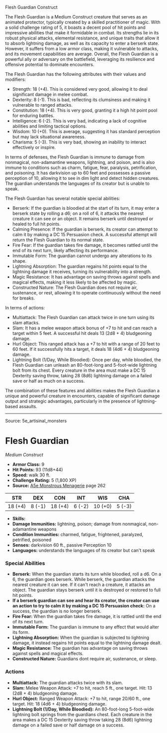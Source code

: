 <MonsterName/>Flesh Guardian</MonsterName>
<CreatureType/>Construct</CreatureType>

<summary>The Flesh Guardian is a Medium Construct creature that serves as an animated protector, typically created by a skilled practitioner of magic. With a solid challenge rating of 5, it boasts a decent pool of hit points and impressive abilities that make it formidable in combat. Its strengths lie in its robust physical attacks, elemental resistance, and unique traits that allow it to absorb lightning damage, as well as its capacity to enter a berserk state. However, it suffers from a low armor class, making it vulnerable to attacks, and its movement capabilities are average. Overall, the Flesh Guardian is a powerful ally or adversary on the battlefield, leveraging its resilience and offensive potential to dominate encounters.</summary>

<detail>

The Flesh Guardian has the following attributes with their values and modifiers:
- Strength: 18 (+4). This is considered very good, allowing it to deal significant damage in melee combat.
- Dexterity: 8 (-1). This is bad, reflecting its clumsiness and making it vulnerable to ranged attacks.
- Constitution: 18 (+4). This is very good, granting it a high hit point pool for enduring battles.
- Intelligence: 6 (-2). This is very bad, indicating a lack of cognitive abilities and limiting tactical options.
- Wisdom: 10 (+0). This is average, suggesting it has standard perception but may lack situational awareness.
- Charisma: 5 (-3). This is very bad, showing an inability to interact effectively or inspire.

In terms of defenses, the Flesh Guardian is immune to damage from nonmagical, non-adamantine weapons, lightning, and poison, and is also immune to conditions such as charm, fatigue, fear, paralysis, petrification, and poisoning. It has darkvision up to 60 feet and possesses a passive perception of 10, allowing it to see in dim light and detect hidden creatures. The guardian understands the languages of its creator but is unable to speak.

The Flesh Guardian has several notable special abilities:
- Berserk: If the guardian is bloodied at the start of its turn, it may enter a berserk state by rolling a d6; on a roll of 6, it attacks the nearest creature it can see or an object. It remains berserk until destroyed or healed to full hit points.
- Calming Presence: If the guardian is berserk, its creator can attempt to calm it by making a DC 15 Persuasion check. A successful attempt will return the Flesh Guardian to its normal state.
- Fire Fear: If the guardian takes fire damage, it becomes rattled until the end of its next turn, likely affecting its performance.
- Immutable Form: The guardian cannot undergo any alterations to its shape.
- Lightning Absorption: The guardian regains hit points equal to the lightning damage it receives, turning its vulnerability into a strength.
- Magic Resistance: It has advantage on saving throws against spells and magical effects, making it less likely to be affected by magic.
- Constructed Nature: The Flesh Guardian does not require air, sustenance, or rest, allowing it to operate continuously without the need for breaks.

In terms of actions:
- Multiattack: The Flesh Guardian can attack twice in one turn using its slam attacks.
- Slam: It has a melee weapon attack bonus of +7 to hit and can reach a target within 5 feet. A successful hit deals 13 (2d8 + 4) bludgeoning damage.
- Hurl Object: This ranged attack has a +7 to hit with a range of 20 feet to 60 feet. If it successfully hits a target, it deals 18 (4d6 + 4) bludgeoning damage.
- Lightning Bolt (1/Day, While Bloodied): Once per day, while bloodied, the Flesh Guardian can unleash an 80-foot-long and 5-foot-wide lightning bolt from its chest. Every creature in the area must make a DC 15 Dexterity saving throw, taking 28 (8d6) lightning damage on a failed save or half as much on a success. 

The combination of these features and abilities makes the Flesh Guardian a unique and powerful creature in encounters, capable of significant damage output and strategic advantages, particularly in the presence of lightning-based assaults.</detail>



---

Source: 5e_artisinal_monsters

# Flesh Guardian

*Medium* *Construct*

- **Armor Class:** 9
- **Hit Points:** 93 (11d8+44)
- **Speed:** walk 30 ft.
- **Challenge Rating:** 5 (1,800 XP)
- **Source:** [A5e Monstrous Menagerie](https://enpublishingrpg.com/products/level-up-monstrous-menagerie-a5e) page 262

| STR | DEX | CON | INT | WIS | CHA |
| --- | --- | --- | --- | --- | --- |
| 18 (+4) | 8 (-1) | 18 (+4) | 6 (-2) | 10 (+0) | 5 (-3) |

- **Skills:** 
- **Damage Immunities:** lightning, poison; damage from nonmagical, non-adamantine weapons
- **Condition Immunities:** charmed, fatigue, frightened, paralyzed, petrified, poisoned
- **Senses:** darkvision 60 ft., passive Perception 10
- **Languages:** understands the languages of its creator but can't speak

### Special Abilities

- **Berserk:** When the guardian starts its turn while bloodied, roll a d6. On a 6, the guardian goes berserk. While berserk, the guardian attacks the nearest creature it can see. If it can't reach a creature, it attacks an object. The guardian stays berserk until it is destroyed or restored to full hit points.
- **If a berserk guardian can see and hear its creator, the creator can use an action to try to calm it by making a DC 15 Persuasion check:** On a success, the guardian is no longer berserk.
- **Fire Fear:** When the guardian takes fire damage, it is rattled until the end of its next turn.
- **Immutable Form:** The guardian is immune to any effect that would alter its form.
- **Lightning Absorption:** When the guardian is subjected to lightning damage, it instead regains hit points equal to the lightning damage dealt.
- **Magic Resistance:** The guardian has advantage on saving throws against spells and magical effects.
- **Constructed Nature:** Guardians dont require air, sustenance, or sleep.

### Actions

- **Multiattack:** The guardian attacks twice with its slam.
- **Slam:** Melee Weapon Attack: +7 to hit, reach 5 ft., one target. Hit: 13 (2d8 + 4) bludgeoning damage.
- **Hurl Object:** Ranged Weapon Attack: +7 to hit, range 20/60 ft., one target. Hit: 18 (4d6 + 4) bludgeoning damage.
- **Lightning Bolt (1/Day, While Bloodied):** An 80-foot-long  5-foot-wide lightning bolt springs from the guardians chest. Each creature in the area makes a DC 15 Dexterity saving throw  taking 28 (8d6) lightning damage on a failed save or half damage on a success.




